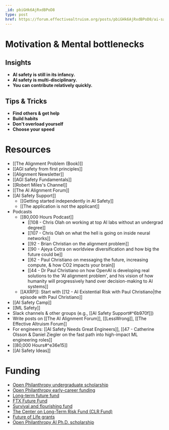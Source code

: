 ```yaml
---
_id: pbiGHk6AjRxdBPoD8
type: post
href: https://forum.effectivealtruism.org/posts/pbiGHk6AjRxdBPoD8/ai-safety-starter-pack
---
```


# Motivation & Mental bottlenecks
## Insights
- **AI safety is still in its infancy.**
- **AI safety is multi-disciplinary.**
- **You can contribute relatively quickly.**

## Tips & Tricks
- **Find others & get help**
- **Build habits**
- **Don't overload yourself**
- **Choose your speed**

# Resources

- [[The Alignment Problem (Book)]]
- [[AGI safety from first principles]] 
- [[Alignment Newsletter]]
- [[AGI Safety Fundamentals]]
- [[Robert Miles's Channel]]
- [[The AI Alignment Forum]]
- [[AI Safety Support]]
	- [[Getting started independently in AI Safety]]
	- [[The application is not the applicant]]
- Podcasts
	- [[80,000 Hours Podcast]]
		- [[108 - Chris Olah on working at top AI labs without an undergrad degree]]
		- [[107 - Chris Olah on what the hell is going on inside neural networks]]
		- [[92 - Brian Christian on the alignment problem]]
		- [[90 - Ajeya Cotra on worldview diversification and how big the future could be]]
		- [[62 - Paul Christiano on messaging the future, increasing compute, & how CO2 impacts your brain]]
		- [[44 - Dr Paul Christiano on how OpenAI is developing real solutions to the 'AI alignment problem', and his vision of how humanity will progressively hand over decision-making to AI systems]]
	- [[AXRP]]: Start with [[12 - AI Existential Risk with Paul Christiano|the episode with Paul Christiano]]
- [[AI Safety Camp]]
- [[ML Safety]]
- Slack channels & other groups (e.g., [[AI Safety Support#^6b970f]])
- Write posts on [[The AI Alignment Forum]], [[LessWrong]], [[The Effective Altruism Forum]]
- For engineers: [[AI Safety Needs Great Engineers]], [[47 - Catherine Olsson & Daniel Ziegler on the fast path into high-impact ML engineering roles]]
- [[80,000 Hours#^e36e15]]
- [[AI Safety Ideas]]

# Funding
-   [Open Philanthropy undergraduate scholarship](https://www.openphilanthropy.org/focus/other-areas/undergraduate-scholarship)
-   [Open Philanthropy early-career funding](https://www.openphilanthropy.org/focus/other-areas/early-career-funding-individuals-interested-improving-long-term-future)
-   [Long-term future fund](https://funds.effectivealtruism.org/funds/far-future)
-   [FTX Future Fund](https://ftxfuturefund.org/)
-   [Survival and flourishing fund](https://survivalandflourishing.fund/)
-   [The Center on Long-Term Risk Fund (CLR Fund)](https://longtermrisk.org/grantmaking/)
-   [Future of Life grants](https://futureoflife.org/grant-programs/)
-   [Open Philanthropy AI Ph.D. scholarship](https://www.openphilanthropy.org/focus/global-catastrophic-risks/potential-risks-advanced-artificial-intelligence/the-open-phil-ai-fellowship#:~:text=Fellows%20receive%20a%20%2440%2C000%20stipend,out%20before%20March%2031%2C%202022.)
